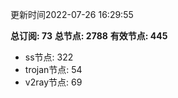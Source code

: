 更新时间2022-07-26 16:29:55

**总订阅: 73**
**总节点: 2788**
**有效节点: 445**
- ss节点: 322
- trojan节点: 54
- v2ray节点: 69
